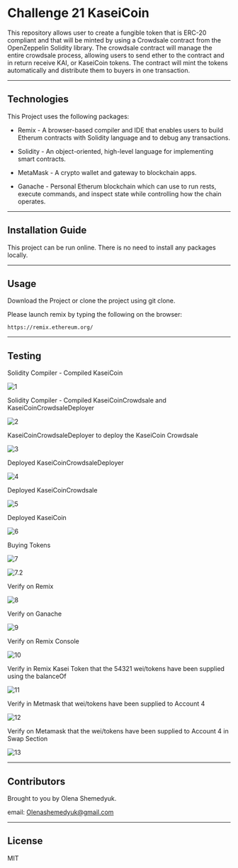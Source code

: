 # Challenge 21 KaseiCoin
This repository allows user to create a fungible token that is ERC-20 compliant and that will be minted by using a Crowdsale contract from the OpenZeppelin Solidity library. The crowdsale contract will manage the entire crowdsale process, allowing users to send ether to the contract and in return receive KAI, or KaseiCoin tokens. The contract will mint the tokens automatically and distribute them to buyers in one transaction.

---

## Technologies 

This Project uses the following packages: 

* Remix - A browser-based compiler and IDE that enables users to build Etherum contracts with Solidity language and to debug any transactions. 

* Solidity - An object-oriented, high-level language for implementing smart contracts. 

* MetaMask - A crypto wallet and gateway to blockchain apps. 

* Ganache - Personal Etherum blockchain which can use to run rests, execute commands, and inspect state while controlling how the chain operates. 

---

## Installation Guide 

This project can be run online. There is no need to install any packages locally.

---

## Usage 

Download the Project or clone the project using git clone.

Please launch remix by typing the following on the browser:

```https://remix.ethereum.org/```

---

## Testing 

Solidity Compiler - Compiled KaseiCoin

![1](https://github.com/Oleener/Challenge_21_KaseiCoin/blob/main/Challenge%2021/1_Compiled_KaseiCoin.png)

Solidity Compiler - Compiled KaseiCoinCrowdsale and KaseiCoinCrowdsaleDeployer

![2](https://github.com/Oleener/Challenge_21_KaseiCoin/blob/main/Challenge%2021/2.Compiled_KaseiCoinCrowdsale.png)

KaseiCoinCrowdsaleDeployer to deploy the KaseiCoin Crowdsale

![3](https://github.com/Oleener/Challenge_21_KaseiCoin/blob/main/Challenge%2021/3.%20Kasei_coin_crowdsale_deployer_deployment_1_2.png)

Deployed KaseiCoinCrowdsaleDeployer

![4](https://github.com/Oleener/Challenge_21_KaseiCoin/blob/main/Challenge%2021/4.%20kasei_coin_crowdsale_deployer_deployment_2_2.png)

Deployed KaseiCoinCrowdsale 

![5](https://github.com/Oleener/Challenge_21_KaseiCoin/blob/main/Challenge%2021/5.%20kasei_coin_crowdsale_deployer_deployment_3_2.png)

Deployed KaseiCoin

![6](https://github.com/Oleener/Challenge_21_KaseiCoin/blob/main/Challenge%2021/6.%20kasei_coin_crowdsale_deployer_deployment_4_2.png)

Buying Tokens

![7](https://github.com/Oleener/Challenge_21_KaseiCoin/blob/main/Challenge%2021/7.%20kasei_coin_crowdsale_deployer_deployment_5_2.png)

![7.2](https://github.com/Oleener/Challenge_21_KaseiCoin/blob/main/Challenge%2021/7.2.kasei_coin_crowdsale_deployer_deployment_6_2.png)

Verify on Remix 

![8](https://github.com/Oleener/Challenge_21_KaseiCoin/blob/main/Challenge%2021/8.%20kasei_coin_crowdsale_deployer_deployment_7_2.png)

Verify on Ganache 

![9](https://github.com/Oleener/Challenge_21_KaseiCoin/blob/main/Challenge%2021/9.%20kasei_coin_crowdsale_deployer_deployment_8_2.png)

Verify on Remix Console 

![10](https://github.com/Oleener/Challenge_21_KaseiCoin/blob/main/Challenge%2021/10.kasei_coin_crowdsale_deployer_deployment_9_2.png)

Verify in Remix Kasei Token that the 54321 wei/tokens have been supplied using the balanceOf

![11](https://github.com/Oleener/Challenge_21_KaseiCoin/blob/main/Challenge%2021/11.%20kasei_coin_crowdsale_deployer_deployment_11_2.png)

Verify in Metmask that wei/tokens have been supplied to Account 4

![12](https://github.com/Oleener/Challenge_21_KaseiCoin/blob/main/Challenge%2021/12.%20kasei_coin_crowdsale_metamask_1.png)

Verify on Metamask that the wei/tokens have been supplied to Account 4 in Swap Section

![13](https://github.com/Oleener/Challenge_21_KaseiCoin/blob/main/Challenge%2021/13.%20kasei_coin_crowdsale_metamask_2.png)

---

## Contributors

Brought to you by Olena Shemedyuk.

email: Olenashemedyuk@gmail.com

---

## License

MIT
